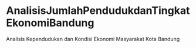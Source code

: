 # AnalisisJumlahPendudukdanTingkatEkonomiBandung
Analisis Kependudukan dan Kondisi Ekonomi Masyarakat Kota Bandung

